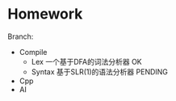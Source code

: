 Homework
========

Branch:

- Compile
	- Lex 一个基于DFA的词法分析器 OK
	- Syntax 基于SLR(1)的语法分析器 PENDING
- Cpp
- AI
